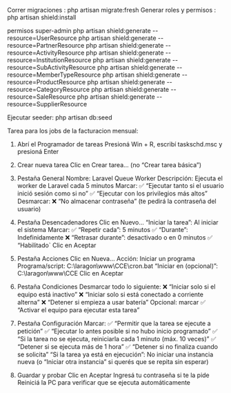 Correr migraciones : php artisan migrate:fresh
Generar roles y permisos : php artisan shield:install


permisos super-admin
php artisan shield:generate --resource=UserResource
php artisan shield:generate --resource=PartnerResource
php artisan shield:generate --resource=ActivityResource
php artisan shield:generate --resource=InstitutionResource
php artisan shield:generate --resource=SubActivityResource
php artisan shield:generate --resource=MemberTypeResource
php artisan shield:generate --resource=ProductResource
php artisan shield:generate --resource=CategoryResource
php artisan shield:generate --resource=SaleResource
php artisan shield:generate --resource=SupplierResource


Ejecutar seeder: php artisan db:seed    























Tarea para los jobs de la facturacion mensual:

1. Abrí el Programador de tareas
Presioná Win + R, escribí taskschd.msc y presioná Enter

2. Crear nueva tarea
Clic en Crear tarea... (no “Crear tarea básica”)

3. Pestaña General
Nombre: Laravel Queue Worker
Descripción: Ejecuta el worker de Laravel cada 5 minutos
Marcar:
✅ “Ejecutar tanto si el usuario inició sesión como si no”
✅ “Ejecutar con los privilegios más altos”
Desmarcar:
❌ “No almacenar contraseña” (te pedirá la contraseña del usuario)

4. Pestaña Desencadenadores
Clic en Nuevo...
“Iniciar la tarea”: Al iniciar el sistema
Marcar:
✅ “Repetir cada”: 5 minutos
✅ “Durante”: Indefinidamente
❌ “Retrasar durante”: desactivado o en 0 minutos
✅ “Habilitado`
Clic en Aceptar

5. Pestaña Acciones
Clic en Nueva...
Acción: Iniciar un programa
Programa/script: C:\laragon\www\CCE\cron.bat
“Iniciar en (opcional)”: C:\laragon\www\CCE
Clic en Aceptar

6. Pestaña Condiciones
Desmarcar todo lo siguiente:
❌ “Iniciar solo si el equipo está inactivo”
❌ “Iniciar solo si está conectado a corriente alterna”
❌ “Detener si empieza a usar batería”
Opcional: marcar ✅ “Activar el equipo para ejecutar esta tarea”

7. Pestaña Configuración
Marcar:
✅ “Permitir que la tarea se ejecute a petición”
✅ “Ejecutar lo antes posible si no hubo inicio programado”
✅ “Si la tarea no se ejecuta, reiniciarla cada 1 minuto (máx. 10 veces)”
✅ “Detener si se ejecuta más de 1 hora”
✅ “Detener si no finaliza cuando se solicita”
“Si la tarea ya está en ejecución”: No iniciar una instancia nueva (o “Iniciar otra instancia” si querés que se repita sin esperar)

8. Guardar y probar
Clic en Aceptar
Ingresá tu contraseña si te la pide
Reiniciá la PC para verificar que se ejecuta automáticamente